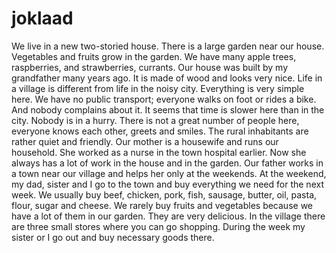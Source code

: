 # joklaad
We live in a new two-storied house. There is a large garden near our house. Vegetables and fruits grow 
in the garden. We have many apple trees, raspberries, and strawberries, currants. Our house was built by my grandfather 
many years ago. It is made of wood and looks very nice.
Life in a village is different from life in the noisy city. Everything is very simple here. We have no public transport;
everyone walks on foot or rides a bike. And nobody complains about it. It seems that time is slower here than in the city. 
Nobody is in a hurry. There is not a great number of people here, everyone knows each other, greets and smiles. The rural inhabitants are rather quiet and friendly.
Our mother is a housewife and runs our household. She worked as a nurse in the town hospital earlier. Now she always has a lot 
of work in the house and in the garden. Our father works in a town near our village and helps her only at the weekends.
At the weekend, my dad, sister and I go to the town and buy everything we need for the next week. We usually buy beef, chicken, 
pork, fish, sausage, butter, oil, pasta, flour, sugar and cheese. We rarely buy fruits and vegetables because we have a lot of them in our garden.
They are very delicious. In the village there are three small stores where you can go shopping. During the week my sister or I go out and buy necessary goods there.
